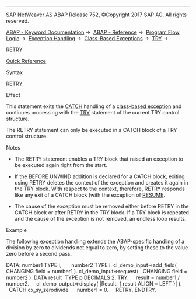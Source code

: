   

* * *

SAP NetWeaver AS ABAP Release 752, ©Copyright 2017 SAP AG. All rights reserved.

[ABAP - Keyword Documentation](javascript:call_link\('abenabap.htm'\)) →  [ABAP - Reference](javascript:call_link\('abenabap_reference.htm'\)) →  [Program Flow Logic](javascript:call_link\('abenabap_flow_logic.htm'\)) →  [Exception Handling](javascript:call_link\('abenabap_exceptions.htm'\)) →  [Class-Based Exceptions](javascript:call_link\('abenexceptions.htm'\)) →  [TRY](javascript:call_link\('abaptry.htm'\)) → 

RETRY

[Quick Reference](javascript:call_link\('abapretry_shortref.htm'\))

Syntax

RETRY.

Effect

This statement exits the [CATCH](javascript:call_link\('abapcatch_try.htm'\)) handling of a [class-based exception](javascript:call_link\('abenclass_based_exception_glosry.htm'\) "Glossary Entry") and continues processing with the [TRY](javascript:call_link\('abaptry.htm'\)) statement of the current TRY control structure.

The RETRY statement can only be executed in a CATCH block of a TRY control structure.

Notes

-   The RETRY statement enables a TRY block that raised an exception to be executed again right from the start.
    
-   If the BEFORE UNWIND addition is declared for a CATCH block, exiting using RETRY deletes the context of the exception and creates it again in the TRY block. With respect to the context, therefore, RETRY responds like any exit of a CATCH block (with the exception of [RESUME](javascript:call_link\('abapresume.htm'\)).
    
-   The cause of the exception must be removed either before RETRY in the CATCH block or after RETRY in the TRY block. If a TRY block is repeated and the cause of the exception is not removed, an endless loop results.
    

Example

The following exception handling extends the ABAP-specific handling of a division by zero to dividends not equal to zero, by setting these to the value zero before a second pass.

DATA: number1 TYPE i,
      number2 TYPE i.
cl\_demo\_input=>add\_field( CHANGING field = number1 ).
cl\_demo\_input=>request(   CHANGING field = number2 ).
DATA result  TYPE p DECIMALS 2.
TRY.
    result = number1 / number2.
    cl\_demo\_output=>display( |Result: { result ALIGN = LEFT }| ).
  CATCH cx\_sy\_zerodivide.
    number1 = 0.
    RETRY.
ENDTRY.